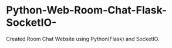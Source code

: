 # Python-Web-Room-Chat-Flask-SocketIO-
Created Room Chat Website using Python(Flask) and SocketIO. 
